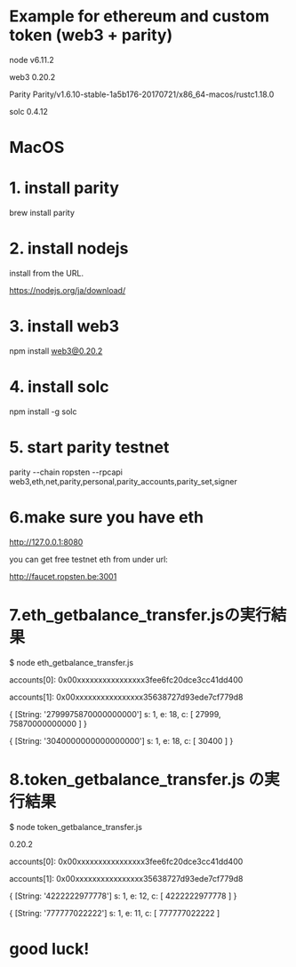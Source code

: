# Example for ethereum and custom token (web3 + parity)
node    v6.11.2

web3    0.20.2

Parity  Parity/v1.6.10-stable-1a5b176-20170721/x86_64-macos/rustc1.18.0

solc    0.4.12

# MacOS

# 1. install parity
brew install parity

# 2. install nodejs

install from the URL.

https://nodejs.org/ja/download/

# 3. install web3

npm install web3@0.20.2

# 4. install solc

npm install -g solc

# 5. start parity testnet

parity --chain ropsten --rpcapi web3,eth,net,parity,personal,parity_accounts,parity_set,signer

# 6.make sure you have eth

http://127.0.0.1:8080

you can get free testnet eth from under url:

http://faucet.ropsten.be:3001

# 7.eth_getbalance_transfer.jsの実行結果

$ node eth_getbalance_transfer.js

accounts[0]: 0x00xxxxxxxxxxxxxxxx3fee6fc20dce3cc41dd400

accounts[1]: 0x00xxxxxxxxxxxxxxxx35638727d93ede7cf779d8

{ [String: '2799975870000000000'] s: 1, e: 18, c: [ 27999, 75870000000000 ] }

{ [String: '3040000000000000000'] s: 1, e: 18, c: [ 30400 ] }


# 8.token_getbalance_transfer.js の実行結果

$ node token_getbalance_transfer.js

0.20.2

accounts[0]: 0x00xxxxxxxxxxxxxxxx3fee6fc20dce3cc41dd400

accounts[1]: 0x00xxxxxxxxxxxxxxxx35638727d93ede7cf779d8

{ [String: '4222222977778'] s: 1, e: 12, c: [ 4222222977778 ] }

{ [String: '777777022222'] s: 1, e: 11, c: [ 777777022222 ]

# good luck!
